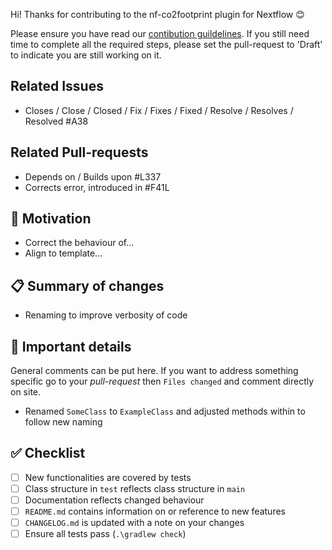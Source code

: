 Hi! Thanks for contributing to the nf-co2footprint plugin for Nextflow 😊

Please ensure you have read our [contibution guildelines](https://github.com/nextflow-io/nf-co2footprint/CONTRIBUTING.md).
If you still need time to complete all the required steps, please set the pull-request to 'Draft' to indicate you are still working on it. 

## Related Issues
- Closes / Close / Closed / Fix / Fixes / Fixed / Resolve / Resolves / Resolved #A38

## Related Pull-requests
- Depends on / Builds upon #L337
- Corrects error, introduced in #F41L

## 🎯 Motivation
- Correct the behaviour of...
- Align to template...

## 📋 Summary of changes
- Renaming to improve verbosity of code

## 📌 Important details
General comments can be put here. If you want to address something specific go to your *pull-request* then `Files changed` and comment directly on site.
- Renamed `SomeClass` to `ExampleClass` and adjusted methods within to follow new naming

## ✅ Checklist
- [ ] New functionalities are covered by tests
- [ ] Class structure in `test` reflects class structure in `main`
- [ ] Documentation reflects changed behaviour
- [ ] `README.md` contains information on or reference to new features
- [ ] `CHANGELOG.md` is updated with a note on your changes
- [ ] Ensure all tests pass (`.\gradlew check`)